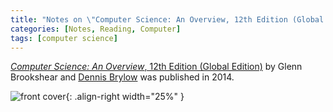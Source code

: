 ```yaml
---
title: "Notes on \"Computer Science: An Overview, 12th Edition (Global Edition)\""
categories: [Notes, Reading, Computer]
tags: [computer science]
---
```


[*Computer Science: An Overview*, 12th Edition (Global Edition)](https://www.amazon.com/dp/B00XN4D0BQ) by Glenn Brookshear and [Dennis Brylow](https://www.cs.mu.edu/~brylow/) was published in 2014.

![front cover](https://images-na.ssl-images-amazon.com/images/I/51LM1-F57vL.jpg){: .align-right width="25%" }
